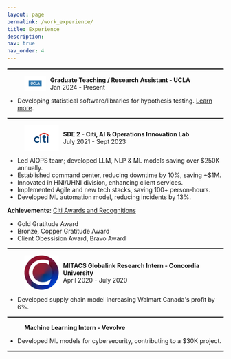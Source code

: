 ```yaml
---
layout: page
permalink: /work_experience/
title: Experience
description: 
nav: true
nav_order: 4
---
```


<hr style="border:2px solid gray">

<figure style="display: flex; align-items: center;">
    <img src="../assets/img/ucla.png" alt="UCLA Logo" style="width:50px; margin-right: 10px;"/>
    <figcaption>
        <b>Graduate Teaching / Research Assistant - UCLA</b><br>
        Jan 2024 - Present
    </figcaption>
</figure>

- Developing statistical software/libraries for hypothesis testing. [Learn more](https://pypi.org/project/statistics-library/).

<hr style="border:1px solid gray">

<figure style="display: flex; align-items: center;">
    <img src="../assets/img/citi.png" alt="Citi Logo" style="width:80px; margin-right: 10px;"/>
    <figcaption>
        <b>SDE 2 - Citi, AI & Operations Innovation Lab</b><br>
        July 2021 - Sept 2023
    </figcaption>
</figure>

- Led AIOPS team; developed LLM, NLP & ML models saving over $250K annually.
- Established command center, reducing downtime by 10%, saving ~$1M.
- Innovated in HNI/UHNI division, enhancing client services.
- Implemented Agile and new tech stacks, saving 100+ person-hours.
- Developed ML automation model, reducing incidents by 13%.

**Achievements:** [Citi Awards and Recognitions](https://drive.google.com/file/d/1vz_iv6zuMCkshuL85D0IB-uaBy-M19_y/view?usp=sharing)
- Gold Gratitude Award
- Bronze, Copper Gratitude Award
- Client Obessision Award, Bravo Award

<hr style="border:1px solid gray">

<figure style="display: flex; align-items: center;">
     <img src="../assets/img/concord.jpeg" alt="Concord Logo" style="width:80px; margin-right: 10px;"/>
    <figcaption>
        <b>MITACS Globalink Research Intern - Concordia University</b><br>
        April 2020 - July 2020
    </figcaption>
</figure>

- Developed supply chain model increasing Walmart Canada's profit by 6%.

<hr style="border:1px solid gray">

<figure style="display: flex; align-items: center;">
    <figcaption>
        <b>Machine Learning Intern - Vevolve</b>
    </figcaption>
</figure>

- Developed ML models for cybersecurity, contributing to a $30K project.

<hr style="border:1px solid gray">
